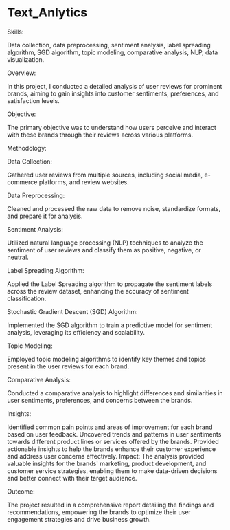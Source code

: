 # Text_Anlytics 


Skills: 

Data collection, data preprocessing, sentiment analysis, label spreading algorithm, SGD algorithm, topic modeling, comparative analysis, NLP, data visualization.

Overview:

In this project, I conducted a detailed analysis of user reviews for  prominent brands, aiming to gain insights into customer sentiments, preferences, and satisfaction levels.

Objective:

The primary objective was to understand how users perceive and interact with these brands through their reviews across various platforms.

Methodology:

Data Collection:

Gathered user reviews from multiple sources, including social media, e-commerce platforms, and review websites.

Data Preprocessing: 

Cleaned and processed the raw data to remove noise, standardize formats, and prepare it for analysis.

Sentiment Analysis: 

Utilized natural language processing (NLP) techniques to analyze the sentiment of user reviews and classify them as positive, negative, or neutral.

Label Spreading Algorithm:

Applied the Label Spreading algorithm to propagate the sentiment labels across the review dataset, enhancing the accuracy of sentiment classification.

Stochastic Gradient Descent (SGD) Algorithm: 

Implemented the SGD algorithm to train a predictive model for sentiment analysis, leveraging its efficiency and scalability.

Topic Modeling:

Employed topic modeling algorithms to identify key themes and topics present in the user reviews for each brand.

Comparative Analysis: 

Conducted a comparative analysis to highlight differences and similarities in user sentiments, preferences, and concerns between the brands.

Insights:

Identified common pain points and areas of improvement for each brand based on user feedback.
Uncovered trends and patterns in user sentiments towards different product lines or services offered by the brands.
Provided actionable insights to help the brands enhance their customer experience and address user concerns effectively.
Impact: The analysis provided valuable insights for the brands' marketing, product development, and customer service strategies, enabling them to make data-driven decisions and better connect with their target audience.


Outcome: 

The project resulted in a comprehensive report detailing the findings and recommendations, empowering the brands to optimize their user engagement strategies and drive business growth.
